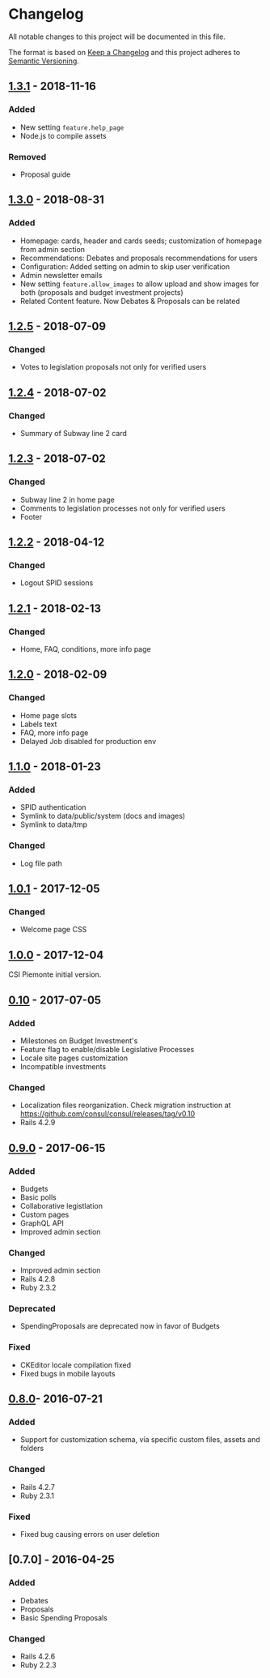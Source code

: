 # Changelog
All notable changes to this project will be documented in this file.

The format is based on [Keep a Changelog](http://keepachangelog.com/en/1.0.0/)
and this project adheres to [Semantic Versioning](http://semver.org/spec/v2.0.0.html).

## [1.3.1](https://github.com/csipiemonte/consul/compare/v1.3.0...v1.3.1) - 2018-11-16
### Added
- New setting `feature.help_page`
- Node.js to compile assets

### Removed
- Proposal guide

## [1.3.0](https://github.com/csipiemonte/consul/compare/v1.2.5...v1.3.0) - 2018-08-31
### Added
- Homepage: cards, header and cards seeds; customization of homepage from admin section
- Recommendations: Debates and proposals recommendations for users
- Configuration: Added setting on admin to skip user verification
- Admin newsletter emails
- New setting `feature.allow_images` to allow upload and show images for both (proposals and budget investment projects)
- Related Content feature. Now Debates & Proposals can be related

## [1.2.5](https://github.com/csipiemonte/consul/compare/v1.2.4...v1.2.5) - 2018-07-09
### Changed
- Votes to legislation proposals not only for verified users

## [1.2.4](https://github.com/csipiemonte/consul/compare/v1.2.3...v1.2.4) - 2018-07-02
### Changed
- Summary of Subway line 2 card 

## [1.2.3](https://github.com/csipiemonte/consul/compare/v1.2.2...v1.2.3) - 2018-07-02
### Changed
- Subway line 2 in home page
- Comments to legislation processes not only for verified users
- Footer

## [1.2.2](https://github.com/csipiemonte/consul/compare/v1.2.1...v1.2.2) - 2018-04-12
### Changed
- Logout SPID sessions

## [1.2.1](https://github.com/csipiemonte/consul/compare/v1.2.0...v1.2.1) - 2018-02-13
### Changed
- Home, FAQ, conditions, more info page

## [1.2.0](https://github.com/csipiemonte/consul/compare/v1.1.0...v1.2.0) - 2018-02-09
### Changed
- Home page slots
- Labels text
- FAQ, more info page
- Delayed Job disabled for production env

## [1.1.0](https://github.com/csipiemonte/consul/compare/v1.0.1...v1.1.0) - 2018-01-23
### Added
- SPID authentication
- Symlink to data/public/system (docs and images)
- Symlink to data/tmp

### Changed
- Log file path

## [1.0.1](https://github.com/csipiemonte/consul/compare/v1.0.0...v1.0.1) - 2017-12-05
### Changed
- Welcome page CSS

## [1.0.0](https://github.com/csipiemonte/consul/compare/v0.10...v1.0.0) - 2017-12-04
CSI Piemonte initial version.

## [0.10](https://github.com/consul/consul/compare/v0.9...v0.10) - 2017-07-05
### Added
- Milestones on Budget Investment's
- Feature flag to enable/disable Legislative Processes
- Locale site pages customization
- Incompatible investments

### Changed
- Localization files reorganization. Check migration instruction at https://github.com/consul/consul/releases/tag/v0.10
- Rails 4.2.9

## [0.9.0](https://github.com/consul/consul/compare/v0.8...v0.9) - 2017-06-15
### Added
- Budgets
- Basic polls
- Collaborative legistlation
- Custom pages
- GraphQL API
- Improved admin section

### Changed
- Improved admin section
- Rails 4.2.8
- Ruby 2.3.2

### Deprecated
- SpendingProposals are deprecated now in favor of Budgets

### Fixed
- CKEditor locale compilation fixed
- Fixed bugs in mobile layouts

## [0.8.0](https://github.com/consul/consul/compare/v0.7...v0.8)- 2016-07-21
### Added
- Support for customization schema, vía specific custom files, assets and folders

### Changed
- Rails 4.2.7
- Ruby 2.3.1

### Fixed
- Fixed bug causing errors on user deletion

## [0.7.0] - 2016-04-25
### Added
- Debates
- Proposals
- Basic Spending Proposals

### Changed
- Rails 4.2.6
- Ruby 2.2.3

[Unreleased]: https://github.com/consul/consul/compare/v0.10...consul:master
[0.10.0]: https://github.com/consul/consul/compare/v0.9...v0.10
[0.9.0]: https://github.com/consul/consul/compare/v0.8...v0.9
[0.8.0]: https://github.com/consul/consul/compare/v0.7...v0.8
